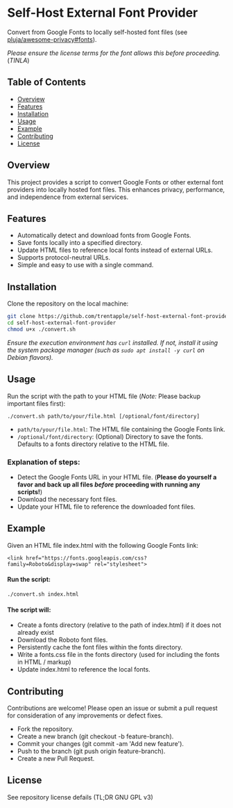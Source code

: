 # Self-Host External Font Provider

Convert from Google Fonts to locally self-hosted font files (see [pluja/awesome-privacy#fonts](https://github.com/pluja/awesome-privacy#fonts)).

*Please ensure the license terms for the font allows this before proceeding.* (*_TINLA_*)

## Table of Contents

- [Overview](#overview)
- [Features](#features)
- [Installation](#installation)
- [Usage](#usage)
- [Example](#example)
- [Contributing](#contributing)
- [License](#license)

## Overview

This project provides a script to convert Google Fonts or other external font providers into locally hosted font files. This enhances privacy, performance, and independence from external services. 

## Features

- Automatically detect and download fonts from Google Fonts.
- Save fonts locally into a specified directory.
- Update HTML files to reference local fonts instead of external URLs.
- Supports protocol-neutral URLs.
- Simple and easy to use with a single command.

## Installation

Clone the repository on the local machine:

```sh
git clone https://github.com/trentapple/self-host-external-font-provider.git
cd self-host-external-font-provider
chmod u+x ./convert.sh
```

*Ensure the execution environment has `curl` installed. If not, install it using the system package manager (such as `sudo apt install -y curl` on Debian flavors).*

## Usage

Run the script with the path to your HTML file (*Note:* Please backup important files first):

```
./convert.sh path/to/your/file.html [/optional/font/directory]
```

* `path/to/your/file.html`: The HTML file containing the Google Fonts link.
* `/optional/font/directory`: (Optional) Directory to save the fonts. Defaults to a fonts directory relative to the HTML file.

### Explanation of steps:

* Detect the Google Fonts URL in your HTML file. (**Please do yourself a favor and back up all files _before_ proceeding with running any scripts!**)
* Download the necessary font files.
* Update your HTML file to reference the downloaded font files.

## Example

Given an HTML file index.html with the following Google Fonts link:

```
<link href="https://fonts.googleapis.com/css?family=Roboto&display=swap" rel="stylesheet">
```

#### Run the script:

`./convert.sh index.html`

#### The script will:

* Create a fonts directory (relative to the path of index.html) if it does not already exist
* Download the Roboto font files.
* Persistently cache the font files within the fonts directory.
* Write a fonts.css file in the fonts directory (used for including the fonts in HTML / markup)
* Update index.html to reference the local fonts.

## Contributing

Contributions are welcome! Please open an issue or submit a pull request for consideration of any improvements or defect fixes.

* Fork the repository.
* Create a new branch (git checkout -b feature-branch).
* Commit your changes (git commit -am 'Add new feature').
* Push to the branch (git push origin feature-branch).
* Create a new Pull Request.

## License

See repository license defails (TL;DR GNU GPL v3)
